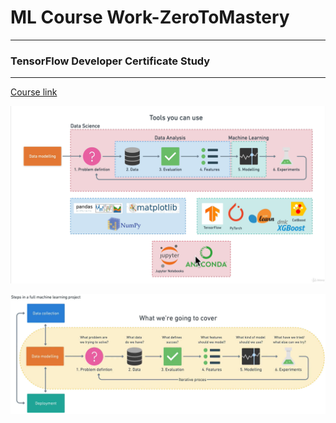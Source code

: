 <!-- Headings -->

# ML Course Work-ZeroToMastery

---

### TensorFlow Developer Certificate Study

---

[Course link](https://www.udemy.com/course/tensorflow-developer-certificate-machine-learning-zero-to-mastery/)

![Machine Learning Tools](img/MachineLearningTools.png)

![Machine Learning Workflow](img/MachineLearningWorkflow.png)
